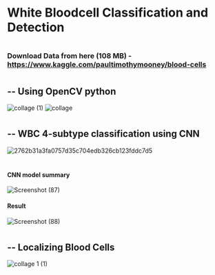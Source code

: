 # White Bloodcell Classification and Detection

#
### Download Data from here (108 MB) - https://www.kaggle.com/paultimothymooney/blood-cells

#
#
## -- Using OpenCV python

![collage (1)](https://user-images.githubusercontent.com/47252506/81502382-37de8d00-92fb-11ea-8cf8-e522cc6fb8ca.jpg)
![collage](https://user-images.githubusercontent.com/47252506/81502385-3a40e700-92fb-11ea-87c5-631d79ceb7f5.jpg)

#
#
#
## -- WBC 4-subtype classification using CNN

![2762b31a3fa0757d35c704edb326cb123fddc7d5](https://user-images.githubusercontent.com/47252506/81500949-0792f080-92f3-11ea-93ae-b29a09036e42.jpg)

#
#### CNN model summary

![Screenshot (87)](https://user-images.githubusercontent.com/47252506/81500956-1b3e5700-92f3-11ea-9fd3-384c59edfc36.png)

#### Result

![Screenshot (88)](https://user-images.githubusercontent.com/47252506/81500973-45901480-92f3-11ea-91dc-610bcd2675bd.png)



#
#
##
#

## -- Localizing Blood Cells 

![collage 1 (1)](https://user-images.githubusercontent.com/47252506/81501009-796b3a00-92f3-11ea-91dd-b15f9a1c81d9.jpg)
